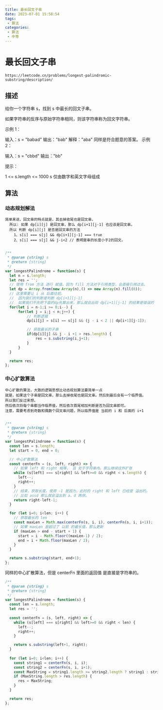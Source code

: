 ```yaml
---
title: 最长回文子串
date: 2023-07-01 15:58:54
tags:
 - 算法
categories:
 - 算法
 - 中等
---
```


# 最长回文子串

```
https://leetcode.cn/problems/longest-palindromic-substring/description/
```

## 描述

给你一个字符串 s，找到 s 中最长的回文子串。

如果字符串的反序与原始字符串相同，则该字符串称为回文字符串。

 

示例 1：

输入：s = "babad"
输出："bab"
解释："aba" 同样是符合题意的答案。
示例 2：

输入：s = "cbbd"
输出："bb"
 

提示：

1 <= s.length <= 1000
s 仅由数字和英文字母组成


## 算法

### 动态规划解法

    简单来说，回文串的特点就是，其去掉收尾也是回文串，
      所以: 如果 dp[i][j] 是回文串，那么 dp[i+1][j-1] 也应该是回文串。
      所以 判断 dp[i][j] 是否是回文串的方法
        1、s[i] === s[j] && dp[i+1][j-1] === true
        2、s[i] === s[j] && j-i<2 // 表明是串的长度小于2的回文。

```JavaScript

/**
 * @param {string} s
 * @return {string}
 */
var longestPalindrome = function(s) {
  let n = s.length;
  let res = '';
  // 使用 from 方法 进行 赋值。因为 fill 方法对于引用类型，会直接引用过去。
  let dp = Array.from(new Array(n),() => new Array(n).fill(0));
  // 这里需要让 i 从 后面往前，
  //  因为我们的判断是判断 dp[i+1][j-1] 
  //  如果我们不先把下面的dp先算出来，那么就会出现 dp[i+1][j-1] 的结果是错误的
  for(let i = n-1;i >= 0;i--) {
      for(let j = i;j < n;j++) {
          // 判断逻辑
          dp[i][j] = s[i] == s[j] && (j - i < 2 || dp[i+1][j-1]);

          // 获取最长的子串
          if(dp[i][j] && j - i +1 > res.length) {
              res = s.substring(i,j+1);
          }
      }
  }

  return res;
};


```


### 中心扩散算法

    中心扩散的算法，大致的逻辑思想比动态规划算法要简单一点
    就是，如果这个子串是回文串，那么去掉收尾也是回文串。然后到最后会有一个临界值。
    所以我们反过来想。
    然后依次将每个串都当作临界值，然后依次首尾相加判断是否为回文串即可。
    注意，需要考虑到奇数和偶数个回文串问题，所以临界值是 当前的 i 和 后面的 i+1

```JavaScript

/**
 * @param {string} s
 * @return {string}
 */
var longestPalindrome = function(s) {
  const len = s.length;
  let start = 0, end = 0;

  // 中心扩散算法
  const centerFn = (s, left, right) => {
    // 如果 left 和 right 相等， 且 处于字符串内，那么继续往外扩张
    while (s[left] === s[right] && left>=0 && right < s.length) {
      left--;
      right++;
    }
    // 结束，获取长度，使用 -1 是因为，此时的 right 和 left 已经是 溢出的。
    // 比如 assd 那么就会溢出到 a、d 两侧。
    return right-left-1;
  }

  for (let i=0; i<len; i++) {
    // 获取最长的 len
    const maxLen = Math.max(centerFn(s, i, i), centerFn(s, i, i+1));
    // 如果 maxLen 是超过了 以前 的最长值，那么更新
    if (maxLen > end - start + 1) {
      start = i - Math.floor((maxLen-1) / 2);
      end = i + Math.floor(maxLen / 2);
    }
  }

  return s.substring(start, end+1);
};

```

同样的中心扩散算法，但是 centerFn 里面的返回值
是直接是字符串的。

```JavaScript
/**
 * @param {string} s
 * @return {string}
 */
var longestPalindrome = function(s) {
  const len = s.length;
  let res = '';
  
  const centerFn = (s, left, right) => {
    while (s[left] === s[right] && left>=0 && right < len) {
      left--;
      right++;
    }

    return s.substring(left+1, right);
  }
  
  for (let i=0; i<len; i++) {
    const string1 = centerFn(s, i, i);
    const string2 = centerFn(s, i, i+1);
    const MaxString = string1.length >= string2.length ? string1 : string2;
    if (MaxString.length > res.length) {
      res = MaxString;
    }
  }

  return res;
};

```

